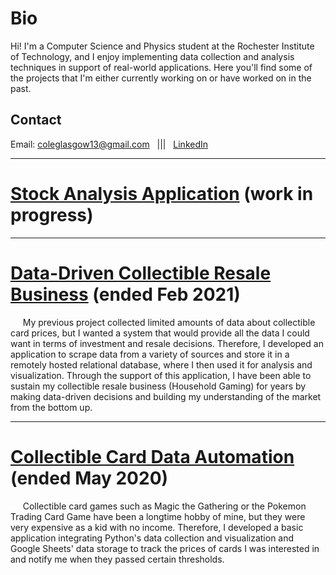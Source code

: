 # Bio

Hi! I'm a Computer Science and Physics student at the Rochester Institute of Technology, and I enjoy implementing data collection and analysis techniques in support of real-world applications. Here you'll find some of the projects that I'm either currently working on or have worked on in the past.

## Contact
Email: <coleglasgow13@gmail.com>&nbsp;&nbsp;&nbsp;|||&nbsp;&nbsp;&nbsp;[LinkedIn](https://www.linkedin.com/in/cole-glasgow-41301/)

___

# [Stock Analysis Application](https://coltonglasgow13.github.io/goose-stock "goose-stock") (work in progress)

___

# [Data-Driven Collectible Resale Business](https://coltonglasgow13.github.io/mtg-goose-public "mtg-goose") (ended Feb 2021)

&nbsp;&nbsp;&nbsp;&nbsp;&nbsp;My previous project collected limited amounts of data about collectible card prices, but I wanted a system that would provide all the data I could want in terms of investment and resale decisions. Therefore, I developed an application to scrape data from a variety of sources and store it in a remotely hosted relational database, where I then used it for analysis and visualization. Through the support of this application, I have been able to sustain my collectible resale business (Household Gaming) for years by making data-driven decisions and building my understanding of the market from the bottom up.

___

# [Collectible Card Data Automation](https://coltonglasgow13.github.io/mtg-python-public "mtg-python-public") (ended May 2020)

&nbsp;&nbsp;&nbsp;&nbsp;&nbsp;Collectible card games such as Magic the Gathering or the Pokemon Trading Card Game have been a longtime hobby of mine, but they were very expensive as a kid with no income. Therefore, I developed a basic application integrating Python's data collection and visualization and Google Sheets' data storage to track the prices of cards I was interested in and notify me when they passed certain thresholds.
